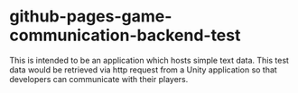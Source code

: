 # github-pages-game-communication-backend-test
This is intended to be an application which hosts simple text data. This test data would be retrieved via http request from a Unity application so that developers can communicate with their players.
